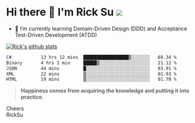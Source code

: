 # Hi there 👋 I'm Rick Su ![](https://komarev.com/ghpvc/?username=ricksu978)
<!--
**ricksu978/ricksu978** is a ✨ _special_ ✨ repository because its `README.md` (this file) appears on your GitHub profile.

Here are some ideas to get you started:

- 🔭 I’m currently working on ...
-->
- 🌱 I’m currently learning Domain-Driven Design (DDD) and Acceptance Test-Driven Development (ATDD)
<!--
- 👯 I’m looking to collaborate on ...
- 🤔 I’m looking for help with ...
- 💬 Ask me about ...
- 📫 How to reach me: ...
- 😄 Pronouns: ...
- ⚡ Fun fact: ...
-->
[![Rick's github stats](https://github-readme-stats.vercel.app/api?username=ricksu978&theme=dark)](https://github.com/ricksu978/ricksu978)

<!--START_SECTION:waka-->

```txt
C#           13 hrs 12 mins  █████████████████▒░░░░░░░   69.34 %
Binary       4 hrs 1 min     █████▒░░░░░░░░░░░░░░░░░░░   21.12 %
JSON         44 mins         █░░░░░░░░░░░░░░░░░░░░░░░░   03.91 %
XML          22 mins         ▒░░░░░░░░░░░░░░░░░░░░░░░░   01.93 %
HTML         19 mins         ▒░░░░░░░░░░░░░░░░░░░░░░░░   01.70 %
```

<!--END_SECTION:waka-->

> **Happiness comes from acquiring the knowledge and putting it into practice.**

Cheers  
RickSu 
